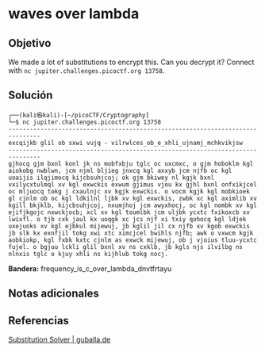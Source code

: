 # waves over lambda
## Objetivo

We made a lot of substitutions to encrypt this. Can you decrypt it? Connect with `nc jupiter.challenges.picoctf.org 13758`.
## Solución

```shell
┌──(kali㉿kali)-[~/picoCTF/Cryptography]
└─$ nc jupiter.challenges.picoctf.org 13758
-------------------------------------------------------------------------------
excqijkb glil ob sxwi vujq - vilrwlces_ob_e_xhli_ujnamj_mchkvikjsw
-------------------------------------------------------------------------------
gjhocq gjm bxnl konl jk ns mobfxbju tglc oc uxcmxc, o gjm hoboklm kgl aiokobg nwblwn, jcm njml bljieg jnxcq kgl axxyb jcm njfb oc kgl uoaijis ilqjimocq kijcbsuhjcoj; ok gjm bkiwey nl kgjk bxnl vxilycxtulmql xv kgl exwckis exwum gjimus vjou kx gjhl bxnl onfxikjcel oc mljuocq tokg j cxaulnjc xv kgjk exwckis. o vocm kgjk kgl mobkioek gl cjnlm ob oc kgl ldkilnl ljbk xv kgl exwckis, zwbk xc kgl aximlib xv kgill bkjklb, kijcbsuhjcoj, nxumjhoj jcm awyxhocj, oc kgl nombk xv kgl ejifjkgojc nxwckjocb; xcl xv kgl toumlbk jcm uljbk ycxtc fxikoxcb xv lwixfl. o tjb cxk jaul kx uoqgk xc jcs njf xi txiy qohocq kgl ldjek uxejuoks xv kgl ejbkul mijewuj, jb kglil jil cx njfb xv kgob exwckis jb slk kx exnfjil tokg xwi xtc ximcjcel bwihls njfb; awk o vxwcm kgjk aobkiokp, kgl fxbk kxtc cjnlm as exwck mijewuj, ob j vjoius tluu-ycxtc fujel. o bgjuu lckli glil bxnl xv ns cxklb, jb kgls njs ilvilbg ns nlnxis tglc o kjuy xhli ns kijhlub tokg nocj.
```

**Bandera:** frequency_is_c_over_lambda_dnvtfrtayu
## Notas adicionales
## Referencias

[Substitution Solver | guballa.de](https://www.guballa.de/substitution-solver)